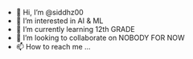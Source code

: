 - 👋 Hi, I’m @siddhz00
- 👀 I’m interested in AI & ML
- 🌱 I’m currently learning 12th GRADE
- 💞️ I’m looking to collaborate on NOBODY FOR NOW
- 📫 How to reach me ...

<!---
siddhz00/siddhz00 is a ✨ special ✨ repository because its `README.md` (this file) appears on your GitHub profile.
You can click the Preview link to take a look at your changes.
--->
